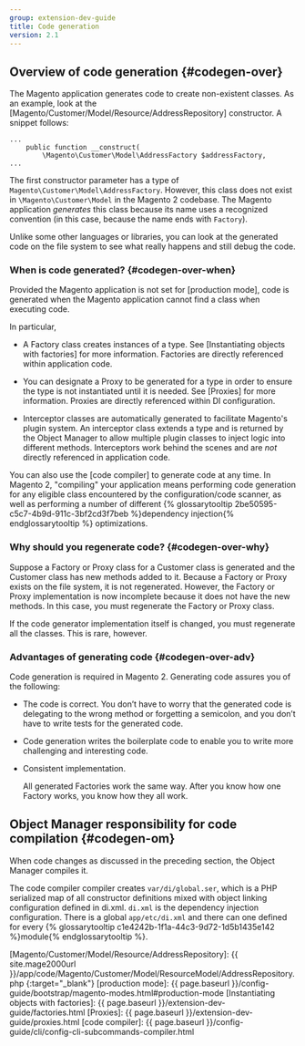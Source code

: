 ```yaml
---
group: extension-dev-guide
title: Code generation
version: 2.1
---
```


## Overview of code generation {#codegen-over}

The Magento application generates code to create non-existent classes. As an example, look at the [Magento/Customer/Model/Resource/AddressRepository] constructor. A snippet follows:

	...
	    public function __construct(
	        \Magento\Customer\Model\AddressFactory $addressFactory,
	...

The first constructor parameter has a type of `Magento\Customer\Model\AddressFactory`. However, this class does not exist in `\Magento\Customer\Model` in the Magento 2 codebase. The Magento application *generates* this class because its name uses a recognized convention (in this case, because the name ends with `Factory`).

Unlike some other languages or libraries, you can look at the generated code on the file system to see what really happens and still debug the code.

### When is code generated? {#codegen-over-when}

Provided the Magento application is not set for [production mode], code is generated when the Magento application cannot find a class when executing code.

In particular,

*	A Factory class creates instances of a type. See [Instantiating objects with factories] for more information. Factories are directly referenced within application code.

*	You can designate a Proxy to be generated for a type in order to ensure the type is not instantiated until it is needed. See [Proxies] for more information. Proxies are directly referenced within DI configuration.

*   Interceptor classes are automatically generated to facilitate Magento's plugin system. An interceptor class extends a type and is returned by the Object Manager to allow multiple plugin classes to inject logic into different methods. Interceptors work behind the scenes and are _not_ directly referenced in application code.

You can also use the [code compiler] to generate code at any time.  In Magento 2, "compiling" your application means performing code generation for any eligible class encountered by the configuration/code scanner, as well as performing a number of different {% glossarytooltip 2be50595-c5c7-4b9d-911c-3bf2cd3f7beb %}dependency injection{% endglossarytooltip %} optimizations.

### Why should you regenerate code? {#codegen-over-why}

Suppose a Factory or Proxy class for a Customer class is generated and the Customer class has new methods added to it. Because a Factory or Proxy exists on the file system, it is not regenerated. However, the Factory or Proxy implementation is now incomplete because it does not have the new methods. In this case, you must regenerate the Factory or Proxy class.

If the code generator implementation itself is changed, you must regenerate all the classes. This is rare, however.

### Advantages of generating code {#codegen-over-adv}

Code generation is required in Magento 2. Generating code assures you of the following:

*	The code is correct. You don’t have to worry that the generated code is delegating to the wrong method or forgetting a semicolon, and you don’t have to write tests for the generated code.
*	Code generation writes the boilerplate code to enable you to write more challenging and interesting code.
*	Consistent implementation.

	All generated Factories work the same way. After you know how one Factory works, you know how they all work.

## Object Manager responsibility for code compilation {#codegen-om}

When code changes as discussed in the preceding section, the Object Manager compiles it.


The code compiler compiler creates `var/di/global.ser`, which is a PHP serialized map of all constructor definitions mixed with object linking configuration defined in di.xml. `di.xml` is the dependency injection configuration. There is a global `app/etc/di.xml` and there can one defined for every {% glossarytooltip c1e4242b-1f1a-44c3-9d72-1d5b1435e142 %}module{% endglossarytooltip %}.

<!-- Link Definitions -->
[Magento/Customer/Model/Resource/AddressRepository]: {{ site.mage2000url }}/app/code/Magento/Customer/Model/ResourceModel/AddressRepository.php
{:target="_blank"}
[production mode]: {{ page.baseurl }}/config-guide/bootstrap/magento-modes.html#production-mode
[Instantiating objects with factories]: {{ page.baseurl }}/extension-dev-guide/factories.html
[Proxies]: {{ page.baseurl }}/extension-dev-guide/proxies.html
[code compiler]: {{ page.baseurl }}/config-guide/cli/config-cli-subcommands-compiler.html
